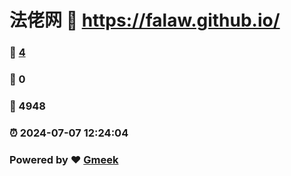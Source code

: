 # 法佬网 :link: https://falaw.github.io/ 
### :page_facing_up: [4](https://falaw.github.io//tag.html) 
### :speech_balloon: 0 
### :hibiscus: 4948 
### :alarm_clock: 2024-07-07 12:24:04 
### Powered by :heart: [Gmeek](https://github.com/Meekdai/Gmeek)
